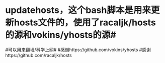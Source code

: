 # updatehosts，这个bash脚本是用来更新hosts文件的，使用了racaljk/hosts的源和vokins/yhosts的源#
#可以用来翻墙/科学上网#
#感谢https://github.com/vokins/yhosts
#感谢https://github.com/racaljk/hosts
